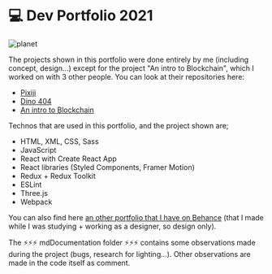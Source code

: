 # 💻 Dev Portfolio 2021

![planet](https://user-images.githubusercontent.com/24965333/118395219-63e8c880-b649-11eb-89b3-cc541c53cee5.jpg)

The projects shown in this portfolio were done entirely by me (including concept, design...) except for the project "An intro to Blockchain", which I worked on with 3 other people. You can look at their repositories here:

- [Pixiji](https://github.com/ludivineConstanti/Pixiji)
- [Dino 404](https://github.com/ludivineConstanti/dino-404)
- [An intro to Blockchain](https://github.com/ludivineConstanti/an-intro-to-Blockchain)

Technos that are used in this portfolio, and the project shown are;

- HTML, XML, CSS, Sass
- JavaScript
- React with Create React App
- React libraries (Styled Components, Framer Motion)
- Redux + Redux Toolkit
- ESLint
- Three.js
- Webpack

You can also find here [an other portfolio that I have on Behance](https://www.behance.net/Lu-di) (that I made while I was studying + working as a designer, so design only).

The ⚡⚡⚡ mdDocumentation folder ⚡⚡⚡ contains some observations made during the project (bugs, research for lighting...). Other observations are made in the code itself as comment.

